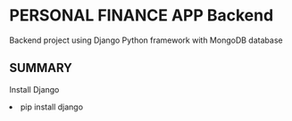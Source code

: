 # PERSONAL FINANCE APP Backend

Backend project using Django Python framework with MongoDB database

## SUMMARY
<p>Install Django</p>
<li>pip install django</li>
